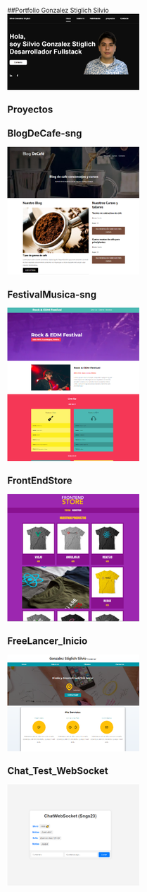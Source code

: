 ##Portfolio Gonzalez Stiglich Silvio
<a href="https://sngs23.github.io/Portfolio_Gonzalez_Silvio/">
    <img src="/img_webs_sng/git_cv.PNG" alt="BlogDeCafe-sng" width="300"/>
</a> 


## Proyectos

## BlogDeCafe-sng
<a href="https://blog-cafe-sng.vercel.app/?vercelToolbarCode=EjWcv0fDSC3Mpna">
    <img src="/img_webs_sng/blog_cafe.PNG" alt="BlogDeCafe-sng" width="300"/>
</a>

## FestivalMusica-sng
<a href="https://festivalmusica-sng.netlify.app">
    <img src="/img_webs_sng/rock_festival.PNG" alt="FestivalMusica-sng" width="300"/>
</a>

## FrontEndStore
<a href="https://sng-proyecto-tienda-ropa.netlify.app">
    <img src="/img_webs_sng/tienda_ropa.PNG" alt="FrontEndStore" width="300"/>
</a>

## FreeLancer_Inicio
<a href="https://sng-primer-proyecto-web.netlify.app">
    <img src="/img_webs_sng/freelance_silvio.PNG" alt="FreeLancer_Inicio" width="300"/>
</a>

## Chat_Test_WebSocket
<a href="https://chattestsng.onrender.com">
    <img src="/img_webs_sng/chattest.PNG" alt="ChatTestWebSocket" width="300"/>
</a>
